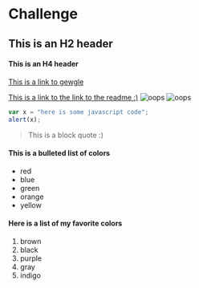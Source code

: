 # Challenge
## This is an H2 header
#### This is an H4 header
[This is a link to gewgle](https://www.google.com)

[This is a link to the link to the readme :)](../blob/master/LICENSE)
![oops](../master/mole-rat.jpg "Mole Rat with some nice hair:)")
![oops](https://i.pinimg.com/originals/b9/c3/8c/b9c38c65acdc0ba9845d0a2db95223cc.jpg "Hairless cat with some nice hair:)")
```javascript
var x = "here is some javascript code";
alert(x);
```
>This is a block quote :)

#### This is a bulleted list of colors

* red
* blue
* green
* orange
* yellow

#### Here is a list of my favorite colors

1. brown
2. black
3. purple
4. gray
5. indigo
